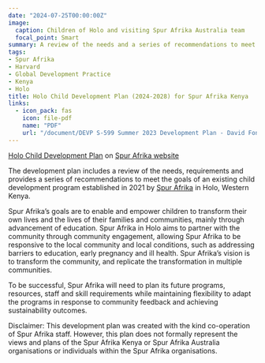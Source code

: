 ```yaml
---
date: "2024-07-25T00:00:00Z"
image:
  caption: Children of Holo and visiting Spur Afrika Australia team
  focal_point: Smart
summary: A review of the needs and a series of recommendations to meet the goals of the child development program established in 2021 by Spur Afrika in Holo, Western Kenya. Written for the Global Development Practice Program at HES, Harvard University, submitted and accepted August 2023.
tags:
- Spur Afrika
- Harvard
- Global Development Practice
- Kenya
- Holo
title: Holo Child Development Plan (2024-2028) for Spur Afrika Kenya
links:
  - icon_pack: fas
    icon: file-pdf
    name: "PDF"
    url: "/document/DEVP S-599 Summer 2023 Development Plan - David Fong v8 unlinked disclaimer.pdf"
---
```


[Holo Child Development Plan](https://spurafrika.org/api/files/documents/holo-child-development-plan-spur-afrika-kenya-david-fong.pdf) on [Spur Afrika website](https://spurafrika.org/articles)

The development plan includes a review of the needs, requirements and provides a series of recommendations to meet the goals of an existing child development program established in 2021 by [Spur Afrika](https://spurafrika.org/) in Holo, Western Kenya.

Spur Afrika’s goals are to enable and empower children to transform their own lives and the lives of their families and communities, mainly through advancement of education. Spur Afrika in Holo aims to partner with the community through community engagement, allowing Spur Afrika to be responsive to the local community and local conditions, such as addressing barriers to education, early pregnancy and ill health. Spur Afrika’s vision is to transform the community, and replicate the transformation in multiple communities.

To be successful, Spur Afrika will need to plan its future programs, resources, staff and skill requirements while maintaining flexibility to adapt the programs in response to community feedback and achieving sustainability outcomes.

Disclaimer: This development plan was created with the kind co-operation of Spur Afrika staff. However, this plan does not formally represent the views and plans of the Spur Afrika Kenya or Spur Afrika Australia organisations or individuals within the Spur Afrika organisations.
